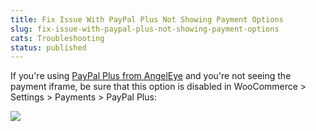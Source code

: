 ```yaml
---
title: Fix Issue With PayPal Plus Not Showing Payment Options
slug: fix-issue-with-paypal-plus-not-showing-payment-options
cats: Troubleshooting
status: published
---
```



  <p>
    If you're using <a href="https://www.angelleye.com/product/woocommerce-paypal-plus-plugin/" target="_blank">PayPal Plus from AngelEye</a> and you're not seeing the payment iframe, be sure that this option is disabled in WooCommerce &gt; Settings &gt; Payments &gt; PayPal Plus:
  </p>
  <p>
    <img src="https://s3.amazonaws.com/helpscout.net/docs/assets/5bdde2822c7d3a01757ac42e/images/5fadb3a6cff47e0017d31527/file-InGnUuDDHB.png" />
  </p>
